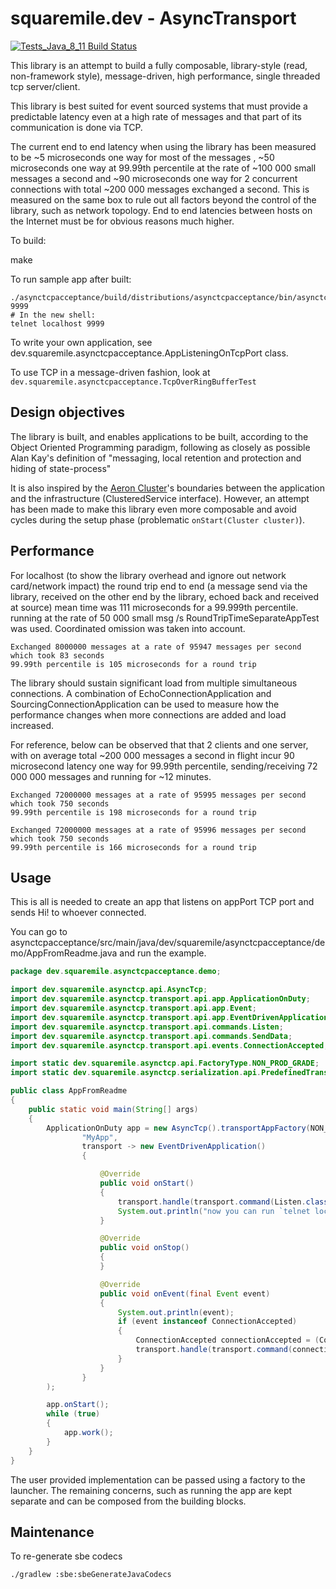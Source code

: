 # squaremile.dev - AsyncTransport

[![Tests_Java_8_11 Build Status](https://github.com/squaremiledev/asynctransport/workflows/Tests_Java_8_11/badge.svg)](https://github.com/squaremiledev/asynctransport/actions?query=workflow%3ATests_Java_8_11)

This library is an attempt to build a fully composable, library-style (read, non-framework style),
message-driven, high performance, single threaded tcp server/client.

This library is best suited for event sourced systems that must provide a predictable latency
even at a high rate of messages and that part of its communication is done via TCP.

The current end to end latency when using the library has been measured to be ~5 microseconds one way for most of the messages
, ~50 microseconds one way at 99.99th percentile at the rate of ~100 000 small messages a second and
~90 microseconds one way for 2 concurrent connections with total ~200 000 messages exchanged a second.
This is measured on the same box to rule out all factors beyond the control of the library, such as network
topology. End to end latencies between hosts on the Internet must be for obvious reasons much higher.

To build:

make

To run sample app after built:

```
./asynctcpacceptance/build/distributions/asynctcpacceptance/bin/asynctcpacceptance 9999
# In the new shell:
telnet localhost 9999
```

To write your own application, see dev.squaremile.asynctcpacceptance.AppListeningOnTcpPort class.

To use TCP in a message-driven fashion, look at `dev.squaremile.asynctcpacceptance.TcpOverRingBufferTest`

## Design objectives

The library is built, and enables applications to be built, according to the Object Oriented Programming paradigm,
following as closely as possible Alan Kay's definition of "messaging, local retention and protection and hiding of state-process"

It is also inspired by the [Aeron Cluster](https://github.com/real-logic/aeron/tree/master/aeron-cluster)'s boundaries
between the application and the infrastructure (ClusteredService interface).
However, an attempt has been made to make this library even more composable
and avoid cycles during the setup phase (problematic `onStart(Cluster cluster)`).

## Performance

For localhost (to show the library overhead and ignore out network card/network impact)
the round trip end to end (a message send via the library, received on
the other end by the library, echoed back and received at source) mean time was 111 microseconds for a 99.999th percentile.
running at the rate of 50 000 small msg /s RoundTripTimeSeparateAppTest was used. Coordinated omission was taken into account.

```
Exchanged 8000000 messages at a rate of 95947 messages per second  which took 83 seconds
99.99th percentile is 105 microseconds for a round trip
```

The library should sustain significant load from multiple simultaneous connections.
A combination of EchoConnectionApplication and SourcingConnectionApplication can be used to measure how the performance
changes when more connections are added and load increased.

For reference, below can be observed that that 2 clients and one server, with on average total ~200 000 messages
a second in flight incur 90 microsecond latency one way for 99.99th percentile, sending/receiving 72 000 000 messages
and running  for ~12 minutes.

```
Exchanged 72000000 messages at a rate of 95995 messages per second  which took 750 seconds
99.99th percentile is 198 microseconds for a round trip

Exchanged 72000000 messages at a rate of 95996 messages per second  which took 750 seconds
99.99th percentile is 166 microseconds for a round trip
```

## Usage

This is all is needed to create an app that listens on appPort TCP port and sends Hi! to whoever connected.

You can go to asynctcpacceptance/src/main/java/dev/squaremile/asynctcpacceptance/demo/AppFromReadme.java and run the example.

```java
package dev.squaremile.asynctcpacceptance.demo;

import dev.squaremile.asynctcp.api.AsyncTcp;
import dev.squaremile.asynctcp.transport.api.app.ApplicationOnDuty;
import dev.squaremile.asynctcp.transport.api.app.Event;
import dev.squaremile.asynctcp.transport.api.app.EventDrivenApplication;
import dev.squaremile.asynctcp.transport.api.commands.Listen;
import dev.squaremile.asynctcp.transport.api.commands.SendData;
import dev.squaremile.asynctcp.transport.api.events.ConnectionAccepted;

import static dev.squaremile.asynctcp.api.FactoryType.NON_PROD_GRADE;
import static dev.squaremile.asynctcp.serialization.api.PredefinedTransportDelineation.RAW_STREAMING;

public class AppFromReadme
{
    public static void main(String[] args)
    {
        ApplicationOnDuty app = new AsyncTcp().transportAppFactory(NON_PROD_GRADE).create(
                "MyApp",
                transport -> new EventDrivenApplication()
                {

                    @Override
                    public void onStart()
                    {
                        transport.handle(transport.command(Listen.class).set(1, 8889, RAW_STREAMING.type));
                        System.out.println("now you can run `telnet localhost 8889` in the terminal");
                    }

                    @Override
                    public void onStop()
                    {
                    }

                    @Override
                    public void onEvent(final Event event)
                    {
                        System.out.println(event);
                        if (event instanceof ConnectionAccepted)
                        {
                            ConnectionAccepted connectionAccepted = (ConnectionAccepted)event;
                            transport.handle(transport.command(connectionAccepted, SendData.class).set("Hi!".getBytes()));
                        }
                    }
                }
        );

        app.onStart();
        while (true)
        {
            app.work();
        }
    }
}
```

The user provided implementation can be passed using a factory to the launcher.
The remaining concerns, such as running the app are kept separate and can be composed from the building blocks.


## Maintenance

To re-generate sbe codecs

```
./gradlew :sbe:sbeGenerateJavaCodecs
```
